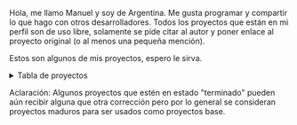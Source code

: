 Hola, me llamo Manuel y soy de Argentina. Me gusta programar y compartir lo que hago con otros desarrolladores. Todos los proyectos que están en mi perfil son de uso libre, solamente se pide citar al autor y poner enlace al proyecto original (o al menos una pequeña mención). 

Estos son algunos de mis proyectos, espero le sirva.

<details>

<summary>Tabla de proyectos</summary>

|     **PROYECTO**     |   **PLATAFORMA**  | **ESTADO** |    **DETALLES**    | **LIBRERIAS USADAS**                                                              |                         **REPOSITORIO**                        |
|:--------------------:|:-----------------:|:----------:|:------------------:|----------------------------------------------------------------------------------------|:--------------------------------------------------------------:|
| crud-mvc-aspnet      |        Web        | 🟢 terminado  | .Net Framework 4.5 | - Entity Framework<br>- DataTables                                                     | [link](https://github.com/manuel-chinchi/crud-mvc-aspnet)	      |
| crud-mvc-dotnet      |        Web        | 🟢 terminado  | .Net Core 3.1      | - Entity Framework<br>- DataTables<br>- FluentValidation                               | [link](https://github.com/manuel-chinchi/crud-mvc-dotnet)      |
| crud-mvp-winforms    | Desktop (Windows) | 🟢 terminado  | .Net Framework 4.5 | - Dapper<br>- Report Viewer                                                            | [link](https://github.com/manuel-chinchi/crud-mvp-winforms)    |
| crud-blazor          |        Web        | 🟡 avanzado   | .Net Core 3.1      | - Entity Framework<br>- SweetAlert2<br>- CsvHelper<br>- EPPlus<br>- iText (ItextSharp) | [link](https://github.com/manuel-chinchi/crud-blazor)          |
| crud-xamarin-android |  Mobile (Android) | 🟡 avanzado   | -                  | - sqlite-net-pcl                                                                       | [link](https://github.com/manuel-chinchi/crud-xamarin-android) |
| crud-maui-android    |  Mobile (Android) | 🔴 en curso   | .Net 7             |                                                                                        | [link](https://github.com/manuel-chinchi/crud-maui-android)    |
| crud-vb6             | Desktop (Windows) | 🟢 terminado  | VB6                | - Crystal Reports 8.5<br>- SQLite<br>- InnoSetup                                       | [link](https://github.com/manuel-chinchi/crud-vb6)    |

</details>

Aclaración: Algunos proyectos que estén en estado "terminado" pueden aún recibir alguna que otra corrección pero por lo general se consideran proyectos maduros para ser usados como proyectos base.
